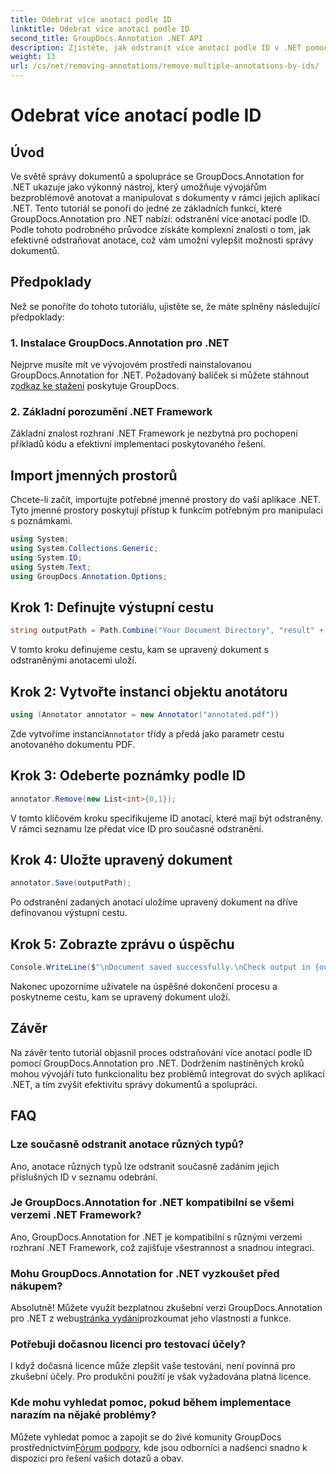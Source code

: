 ```yaml
---
title: Odebrat více anotací podle ID
linktitle: Odebrat více anotací podle ID
second_title: GroupDocs.Annotation .NET API
description: Zjistěte, jak odstranit více anotací podle ID v .NET pomocí GroupDocs.Annotation, a vylepšit tak své možnosti správy dokumentů bez námahy.
weight: 13
url: /cs/net/removing-annotations/remove-multiple-annotations-by-ids/
---
```


# Odebrat více anotací podle ID

## Úvod
Ve světě správy dokumentů a spolupráce se GroupDocs.Annotation for .NET ukazuje jako výkonný nástroj, který umožňuje vývojářům bezproblémově anotovat a manipulovat s dokumenty v rámci jejich aplikací .NET. Tento tutoriál se ponoří do jedné ze základních funkcí, které GroupDocs.Annotation pro .NET nabízí: odstranění více anotací podle ID. Podle tohoto podrobného průvodce získáte komplexní znalosti o tom, jak efektivně odstraňovat anotace, což vám umožní vylepšit možnosti správy dokumentů.
## Předpoklady
Než se ponoříte do tohoto tutoriálu, ujistěte se, že máte splněny následující předpoklady:
### 1. Instalace GroupDocs.Annotation pro .NET
 Nejprve musíte mít ve vývojovém prostředí nainstalovanou GroupDocs.Annotation for .NET. Požadovaný balíček si můžete stáhnout z[odkaz ke stažení](https://releases.groupdocs.com/annotation/net/) poskytuje GroupDocs.
### 2. Základní porozumění .NET Framework
Základní znalost rozhraní .NET Framework je nezbytná pro pochopení příkladů kódu a efektivní implementaci poskytovaného řešení.

## Import jmenných prostorů
Chcete-li začít, importujte potřebné jmenné prostory do vaší aplikace .NET. Tyto jmenné prostory poskytují přístup k funkcím potřebným pro manipulaci s poznámkami.
```csharp
using System;
using System.Collections.Generic;
using System.IO;
using System.Text;
using GroupDocs.Annotation.Options;
```

## Krok 1: Definujte výstupní cestu
```csharp
string outputPath = Path.Combine("Your Document Directory", "result" + Path.GetExtension("input.pdf"));
```
V tomto kroku definujeme cestu, kam se upravený dokument s odstraněnými anotacemi uloží.
## Krok 2: Vytvořte instanci objektu anotátoru
```csharp
using (Annotator annotator = new Annotator("annotated.pdf"))
```
 Zde vytvoříme instanci`Annotator` třídy a předá jako parametr cestu anotovaného dokumentu PDF.
## Krok 3: Odeberte poznámky podle ID
```csharp
annotator.Remove(new List<int>{0,1});
```
V tomto klíčovém kroku specifikujeme ID anotací, které mají být odstraněny. V rámci seznamu lze předat více ID pro současné odstranění.
## Krok 4: Uložte upravený dokument
```csharp
annotator.Save(outputPath);
```
Po odstranění zadaných anotací uložíme upravený dokument na dříve definovanou výstupní cestu.
## Krok 5: Zobrazte zprávu o úspěchu
```csharp
Console.WriteLine($"\nDocument saved successfully.\nCheck output in {outputPath}.");
```
Nakonec upozorníme uživatele na úspěšné dokončení procesu a poskytneme cestu, kam se upravený dokument uloží.

## Závěr
Na závěr tento tutoriál objasnil proces odstraňování více anotací podle ID pomocí GroupDocs.Annotation pro .NET. Dodržením nastíněných kroků mohou vývojáři tuto funkcionalitu bez problémů integrovat do svých aplikací .NET, a tím zvýšit efektivitu správy dokumentů a spolupráci.
## FAQ
### Lze současně odstranit anotace různých typů?
Ano, anotace různých typů lze odstranit současně zadáním jejich příslušných ID v seznamu odebrání.
### Je GroupDocs.Annotation for .NET kompatibilní se všemi verzemi .NET Framework?
Ano, GroupDocs.Annotation for .NET je kompatibilní s různými verzemi rozhraní .NET Framework, což zajišťuje všestrannost a snadnou integraci.
### Mohu GroupDocs.Annotation for .NET vyzkoušet před nákupem?
 Absolutně! Můžete využít bezplatnou zkušební verzi GroupDocs.Annotation pro .NET z webu[stránka vydání](https://releases.groupdocs.com/)prozkoumat jeho vlastnosti a funkce.
### Potřebuji dočasnou licenci pro testovací účely?
I když dočasná licence může zlepšit vaše testování, není povinná pro zkušební účely. Pro produkční použití je však vyžadována platná licence.
### Kde mohu vyhledat pomoc, pokud během implementace narazím na nějaké problémy?
 Můžete vyhledat pomoc a zapojit se do živé komunity GroupDocs prostřednictvím[Fórum podpory](https://forum.groupdocs.com/c/annotation/10), kde jsou odborníci a nadšenci snadno k dispozici pro řešení vašich dotazů a obav.
